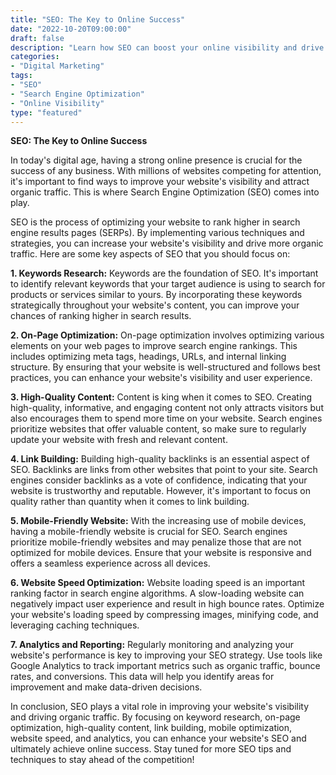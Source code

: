 ```yaml
--- 
title: "SEO: The Key to Online Success" 
date: "2022-10-20T09:00:00" 
draft: false 
description: "Learn how SEO can boost your online visibility and drive organic traffic to your website." 
categories: 
- "Digital Marketing" 
tags: 
- "SEO" 
- "Search Engine Optimization" 
- "Online Visibility" 
type: "featured" 
--- 
```


**SEO: The Key to Online Success**

In today's digital age, having a strong online presence is crucial for the success of any business. With millions of websites competing for attention, it's important to find ways to improve your website's visibility and attract organic traffic. This is where Search Engine Optimization (SEO) comes into play.

SEO is the process of optimizing your website to rank higher in search engine results pages (SERPs). By implementing various techniques and strategies, you can increase your website's visibility and drive more organic traffic. Here are some key aspects of SEO that you should focus on:

**1. Keywords Research:** Keywords are the foundation of SEO. It's important to identify relevant keywords that your target audience is using to search for products or services similar to yours. By incorporating these keywords strategically throughout your website's content, you can improve your chances of ranking higher in search results.

**2. On-Page Optimization:** On-page optimization involves optimizing various elements on your web pages to improve search engine rankings. This includes optimizing meta tags, headings, URLs, and internal linking structure. By ensuring that your website is well-structured and follows best practices, you can enhance your website's visibility and user experience.

**3. High-Quality Content:** Content is king when it comes to SEO. Creating high-quality, informative, and engaging content not only attracts visitors but also encourages them to spend more time on your website. Search engines prioritize websites that offer valuable content, so make sure to regularly update your website with fresh and relevant content.

**4. Link Building:** Building high-quality backlinks is an essential aspect of SEO. Backlinks are links from other websites that point to your site. Search engines consider backlinks as a vote of confidence, indicating that your website is trustworthy and reputable. However, it's important to focus on quality rather than quantity when it comes to link building.

**5. Mobile-Friendly Website:** With the increasing use of mobile devices, having a mobile-friendly website is crucial for SEO. Search engines prioritize mobile-friendly websites and may penalize those that are not optimized for mobile devices. Ensure that your website is responsive and offers a seamless experience across all devices.

**6. Website Speed Optimization:** Website loading speed is an important ranking factor in search engine algorithms. A slow-loading website can negatively impact user experience and result in high bounce rates. Optimize your website's loading speed by compressing images, minifying code, and leveraging caching techniques.

**7. Analytics and Reporting:** Regularly monitoring and analyzing your website's performance is key to improving your SEO strategy. Use tools like Google Analytics to track important metrics such as organic traffic, bounce rates, and conversions. This data will help you identify areas for improvement and make data-driven decisions.

In conclusion, SEO plays a vital role in improving your website's visibility and driving organic traffic. By focusing on keyword research, on-page optimization, high-quality content, link building, mobile optimization, website speed, and analytics, you can enhance your website's SEO and ultimately achieve online success. Stay tuned for more SEO tips and techniques to stay ahead of the competition!

